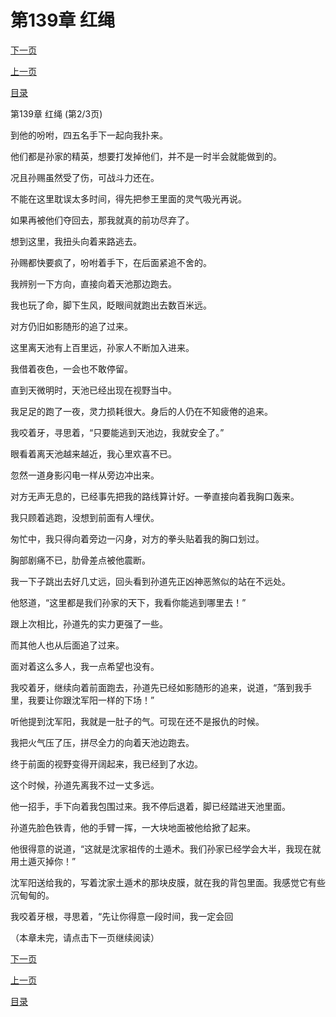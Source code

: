 <h1>第139章  红绳</h1>
            <div><p><a href="./0416_%E7%AC%AC139%E7%AB%A0_%E7%BA%A2%E7%BB%B3.md">下一页</a></p><p><a href="./0414_%E7%AC%AC139%E7%AB%A0_%E7%BA%A2%E7%BB%B3.md">上一页</a></p><p><a href="../">目录</a></p></div>
            <div><p>第139章  红绳 (第2/3页)</p><p>到他的吩咐，四五名手下一起向我扑来。</p><p>他们都是孙家的精英，想要打发掉他们，并不是一时半会就能做到的。</p><p>况且孙赐虽然受了伤，可战斗力还在。</p><p>不能在这里耽误太多时间，得先把参王里面的灵气吸光再说。</p><p>如果再被他们夺回去，那我就真的前功尽弃了。</p><p>想到这里，我扭头向着来路逃去。</p><p>孙赐都快要疯了，吩咐着手下，在后面紧追不舍的。</p><p>我辨别一下方向，直接向着天池那边跑去。</p><p>我也玩了命，脚下生风，眨眼间就跑出去数百米远。</p><p>对方仍旧如影随形的追了过来。</p><p>这里离天池有上百里远，孙家人不断加入进来。</p><p>我借着夜色，一会也不敢停留。</p><p>直到天微明时，天池已经出现在视野当中。</p><p>我足足的跑了一夜，灵力损耗很大。身后的人仍在不知疲倦的追来。</p><p>我咬着牙，寻思着，“只要能逃到天池边，我就安全了。”</p><p>眼看着离天池越来越近，我心里欢喜不已。</p><p>忽然一道身影闪电一样从旁边冲出来。</p><p>对方无声无息的，已经事先把我的路线算计好。一拳直接向着我胸口轰来。</p><p>我只顾着逃跑，没想到前面有人埋伏。</p><p>匆忙中，我只得向着旁边一闪身，对方的拳头贴着我的胸口划过。</p><p>胸部剧痛不已，肋骨差点被他震断。</p><p>我一下子跳出去好几丈远，回头看到孙道先正凶神恶煞似的站在不远处。</p><p>他怒道，“这里都是我们孙家的天下，我看你能逃到哪里去！”</p><p>跟上次相比，孙道先的实力更强了一些。</p><p>而其他人也从后面追了过来。</p><p>面对着这么多人，我一点希望也没有。</p><p>我咬着牙，继续向着前面跑去，孙道先已经如影随形的追来，说道，“落到我手里，我要让你跟沈军阳一样的下场！”</p><p>听他提到沈军阳，我就是一肚子的气。可现在还不是报仇的时候。</p><p>我把火气压了压，拼尽全力的向着天池边跑去。</p><p>终于前面的视野变得开阔起来，我已经到了水边。</p><p>这个时候，孙道先离我不过一丈多远。</p><p>他一招手，手下向着我包围过来。我不停后退着，脚已经踏进天池里面。</p><p>孙道先脸色铁青，他的手臂一挥，一大块地面被他给掀了起来。</p><p>他很得意的说道，“这就是沈家祖传的土遁术。我们孙家已经学会大半，我现在就用土遁灭掉你！”</p><p>沈军阳送给我的，写着沈家土遁术的那块皮膜，就在我的背包里面。我感觉它有些沉甸甸的。</p><p>我咬着牙根，寻思着，“先让你得意一段时间，我一定会回</p><p>（本章未完，请点击下一页继续阅读）</p></div>
            <div><p><a href="./0416_%E7%AC%AC139%E7%AB%A0_%E7%BA%A2%E7%BB%B3.md">下一页</a></p><p><a href="./0414_%E7%AC%AC139%E7%AB%A0_%E7%BA%A2%E7%BB%B3.md">上一页</a></p><p><a href="../">目录</a></p></div>
